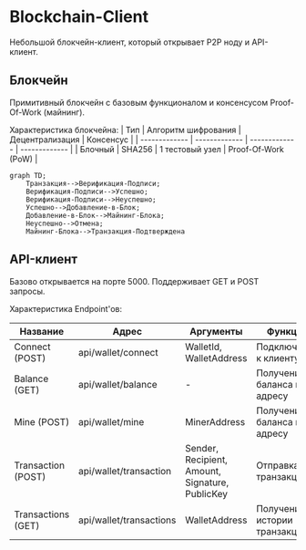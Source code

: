 # Blockchain-Client
Небольшой блокчейн-клиент, который открывает P2P ноду и API-клиент. 

## Блокчейн
Примитивный блокчейн с базовым функционалом и консенсусом Proof-Of-Work (майнинг).

Характеристика блокчейна:
| Тип | Алгоритм шифрования | Децентрализация | Консенсус |
| ------------- | ------------- | ------------- | ------------- |
| Блочный | SHA256 | 1 тестовый узел | Proof-Of-Work (PoW) |

```mermaid
graph TD;
    Транзакция-->Верификация-Подписи;
    Верификация-Подписи-->Успешно;
    Верификация-Подписи-->Неуспешно;
    Успешно-->Добавление-в-Блок;
    Добавление-в-Блок-->Майнинг-Блока;
    Неуспешно-->Отмена;
    Майнинг-Блока-->Транзакция-Подтверждена
```

## API-клиент
Базово открывается на порте 5000. Поддерживает GET и POST запросы. 

Характеристика Endpoint'ов: 

| Название  | Адрес | Аргументы | Функция |
| ------------- | ------------- | ------------- | ------------- |
| Connect (POST)  | api/wallet/connect  | WalletId, WalletAddress | Подключение к клиенту |
| Balance (GET)  | api/wallet/balance  | - | Получение баланса по адресу |
| Mine (POST)  | api/wallet/mine | MinerAddress | Получение баланса по адресу |
| Transaction (POST)  | api/wallet/transaction  | Sender, Recipient, Amount, Signature, PublicKey | Отправка транзакции |
| Transactions (GET)  | api/wallet/transactions  | WalletAddress | Получение истории транзакций |
